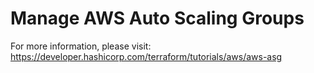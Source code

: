 # Manage AWS Auto Scaling Groups

For more information, please visit: https://developer.hashicorp.com/terraform/tutorials/aws/aws-asg
